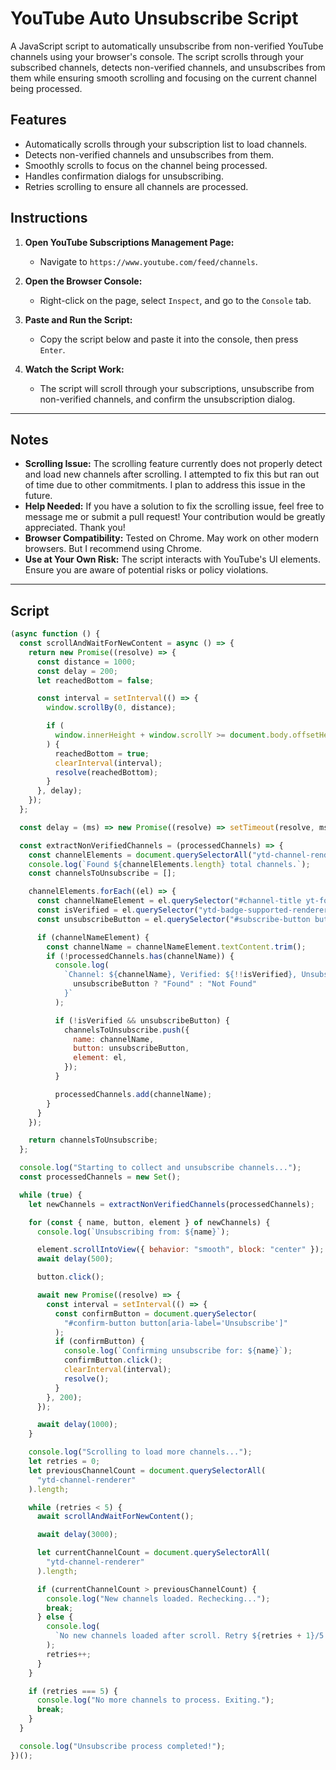 # YouTube Auto Unsubscribe Script

A JavaScript script to automatically unsubscribe from non-verified YouTube channels using your browser's console. The script scrolls through your subscribed channels, detects non-verified channels, and unsubscribes from them while ensuring smooth scrolling and focusing on the current channel being processed.

## Features

- Automatically scrolls through your subscription list to load channels.
- Detects non-verified channels and unsubscribes from them.
- Smoothly scrolls to focus on the channel being processed.
- Handles confirmation dialogs for unsubscribing.
- Retries scrolling to ensure all channels are processed.

## Instructions

1. **Open YouTube Subscriptions Management Page:**
   - Navigate to `https://www.youtube.com/feed/channels`.

2. **Open the Browser Console:**
   - Right-click on the page, select `Inspect`, and go to the `Console` tab.

3. **Paste and Run the Script:**
   - Copy the script below and paste it into the console, then press `Enter`.

4. **Watch the Script Work:**
   - The script will scroll through your subscriptions, unsubscribe from non-verified channels, and confirm the unsubscription dialog.

---

## Notes

- **Scrolling Issue:** The scrolling feature currently does not properly detect and load new channels after scrolling. I attempted to fix this but ran out of time due to other commitments. I plan to address this issue in the future.
- **Help Needed:** If you have a solution to fix the scrolling issue, feel free to message me or submit a pull request! Your contribution would be greatly appreciated. Thank you!
- **Browser Compatibility:** Tested on Chrome. May work on other modern browsers. But I recommend using Chrome.
- **Use at Your Own Risk:** The script interacts with YouTube's UI elements. Ensure you are aware of potential risks or policy violations.

---

## Script

```javascript
(async function () {
  const scrollAndWaitForNewContent = async () => {
    return new Promise((resolve) => {
      const distance = 1000; 
      const delay = 200; 
      let reachedBottom = false;

      const interval = setInterval(() => {
        window.scrollBy(0, distance);

        if (
          window.innerHeight + window.scrollY >= document.body.offsetHeight
        ) {
          reachedBottom = true;
          clearInterval(interval);
          resolve(reachedBottom);
        }
      }, delay);
    });
  };

  const delay = (ms) => new Promise((resolve) => setTimeout(resolve, ms));

  const extractNonVerifiedChannels = (processedChannels) => {
    const channelElements = document.querySelectorAll("ytd-channel-renderer");
    console.log(`Found ${channelElements.length} total channels.`);
    const channelsToUnsubscribe = [];

    channelElements.forEach((el) => {
      const channelNameElement = el.querySelector("#channel-title yt-formatted-string");
      const isVerified = el.querySelector("ytd-badge-supported-renderer:not([hidden])");
      const unsubscribeButton = el.querySelector("#subscribe-button button[aria-label^='Unsubscribe']");

      if (channelNameElement) {
        const channelName = channelNameElement.textContent.trim();
        if (!processedChannels.has(channelName)) {
          console.log(
            `Channel: ${channelName}, Verified: ${!!isVerified}, Unsubscribe Button: ${
              unsubscribeButton ? "Found" : "Not Found"
            }`
          );

          if (!isVerified && unsubscribeButton) {
            channelsToUnsubscribe.push({
              name: channelName,
              button: unsubscribeButton,
              element: el, 
            });
          }

          processedChannels.add(channelName);
        }
      }
    });

    return channelsToUnsubscribe;
  };

  console.log("Starting to collect and unsubscribe channels...");
  const processedChannels = new Set();

  while (true) {
    let newChannels = extractNonVerifiedChannels(processedChannels);

    for (const { name, button, element } of newChannels) {
      console.log(`Unsubscribing from: ${name}`);

      element.scrollIntoView({ behavior: "smooth", block: "center" });
      await delay(500); 

      button.click(); 

      await new Promise((resolve) => {
        const interval = setInterval(() => {
          const confirmButton = document.querySelector(
            "#confirm-button button[aria-label='Unsubscribe']"
          );
          if (confirmButton) {
            console.log(`Confirming unsubscribe for: ${name}`);
            confirmButton.click();
            clearInterval(interval);
            resolve();
          }
        }, 200); 
      });

      await delay(1000);
    }

    console.log("Scrolling to load more channels...");
    let retries = 0;
    let previousChannelCount = document.querySelectorAll(
      "ytd-channel-renderer"
    ).length;

    while (retries < 5) {
      await scrollAndWaitForNewContent();

      await delay(3000);

      let currentChannelCount = document.querySelectorAll(
        "ytd-channel-renderer"
      ).length;

      if (currentChannelCount > previousChannelCount) {
        console.log("New channels loaded. Rechecking...");
        break;
      } else {
        console.log(
          `No new channels loaded after scroll. Retry ${retries + 1}/5...`
        );
        retries++;
      }
    }

    if (retries === 5) {
      console.log("No more channels to process. Exiting.");
      break;
    }
  }

  console.log("Unsubscribe process completed!");
})();
